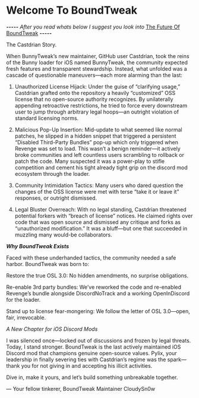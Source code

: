 # Welcome To BoundTweak

**-----**
*After you read whats below I suggest you look into* [The Future Of BoundTweak](TheFutureOfBT.md)
**-----**

The Castdrian Story.

When BunnyTweak’s new maintainer, GitHub user Castdrian, took the reins of the Bunny loader for iOS named BunnyTweak, the community expected fresh features and transparent stewardship. Instead, what unfolded was a cascade of questionable maneuvers—each more alarming than the last:

1. Unauthorized License Hijack: Under the guise of “clarifying usage,” Castdrian grafted onto the repository a heavily “customized” OSS license that no open-source authority recognizes. By unilaterally appending retroactive restrictions, he tried to force every downstream user to jump through arbitrary legal hoops—an outright violation of standard licensing norms.

2. Malicious Pop-Up Insertion: Mid-update to what seemed like normal patches, he slipped in a hidden snippet that triggered a persistent “Disabled Third-Party Bundles” pop-up which only triggered when Revenge was set to load. This wasn’t a benign reminder—it actively broke communities and left countless users scrambling to rollback or patch the code. Many suspected it was a power-play to stifle competition and cement his tight already tight grip on the discord mod ecosystem through the loader.

3. Community Intimidation Tactics: Many users who dared question the changes of the OSS license were met with terse “take it or leave it” responses, or outright dismissed.

4. Legal Bluster Overreach: With no legal standing, Castdrian threatened potential forkers with “breach of license” notices. He claimed rights over code that was open source and dismissed any critique and forks as “unauthorized modification.” It was a bluff—but one that succeeded in muzzling many would-be collaborators.

***Why BoundTweak Exists***

Faced with these underhanded tactics, the community needed a safe harbor. BoundTweak was born to:

  Restore the true OSL 3.0: No hidden amendments, no surprise obligations.

  Re-enable 3rd party bundles: We’ve reworked the code and re-enabled Revenge’s bundle alongside DiscordNoTrack and a working OpenInDiscord for the loader.

  Stand up to license fear-mongering: We follow the letter of OSL 3.0—open, fair, irrevocable.

*A New Chapter for iOS Discord Mods*

I was silenced once—locked out of discussions and frozen by legal threats. Today, I stand stronger. BoundTweak is the last actively maintained iOS Discord mod that champions genuine open-source values. Pylix, your leadership in finally severing ties with Castdrian’s regime was the spark—thank you for not giving in and accepting his illicit activities.

Dive in, make it yours, and let’s build something unbreakable together.

— Your fellow tinkerer,
BoundTweak Maintainer CloudySn0w
